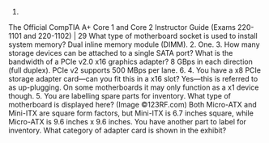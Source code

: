 1. 
The Official CompTIA A+ Core 1 and Core 2 Instructor Guide (Exams 220-1101 and 220-1102)  |  29 
What type of 
motherboard 
socket is used 
to install 
system 
memory? 
Dual inline memory 
module (DIMM). 
2. 
One. 
3. 
How many 
storage 
devices can be 
attached to a 
single SATA 
port? 
What is the 
bandwidth of 
a PCIe v2.0 
x16 graphics 
adapter? 
8 GBps in each 
direction (full
duplex). PCIe v2 
supports 500 MBps 
per lane. 
6. 
4. 
You have a x8 PCIe storage adapter card—can you fit this in a x16 slot? 
Yes—this is referred to as up-plugging. On some motherboards it may only function as a x1 
device though. 
5. 
You are labelling spare parts for inventory. What type of motherboard is displayed 
here? 
(Image ©123RF.com) 
Both Micro-ATX and Mini-ITX are square form factors, but Mini-ITX is 6.7 inches square, while 
Micro-ATX is 9.6 inches x 9.6 inches. 
You have another part to label for inventory. What category of adapter card is shown in the exhibit?